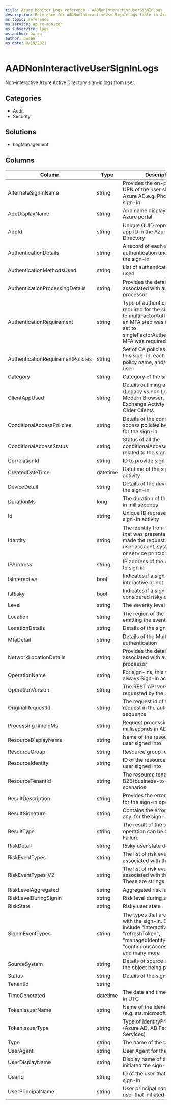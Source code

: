 ```yaml
---
title: Azure Monitor Logs reference - AADNonInteractiveUserSignInLogs
description: Reference for AADNonInteractiveUserSignInLogs table in Azure Monitor Logs.
ms.topic: reference
ms.service: azure-monitor
ms.subservice: logs
ms.author: bwren
author: bwren
ms.date: 8/19/2021
---
```


# AADNonInteractiveUserSignInLogs

 Non-interactive Azure Active Directory sign-in logs from user.

## Categories

- Audit
- Security
## Solutions

- LogManagement




## Columns

|Column|Type|Description|
|---|---|---|
|AlternateSignInName|string|Provides the on-premises UPN of the user sign-ing into Azure AD.e.g. Phone number sign-in|
|AppDisplayName|string|App name displayed in the Azure portal|
|AppId|string|Unique GUID representing the app ID in the Azure Active Directory|
|AuthenticationDetails|string|A record of each step of authentication undertaken in the sign-in|
|AuthenticationMethodsUsed|string|List of authentication methods used|
|AuthenticationProcessingDetails|string|Provides the details associated with authentication processor|
|AuthenticationRequirement|string|Type of authentication required for the sign-in.  If set to multiFactorAuthentication, an MFA step was required.  If set to singleFactorAuthentication, no MFA was required|
|AuthenticationRequirementPolicies|string|Set of CA policies that apply to this sign-in, each as CA: policy name, and/or MFA: Per-user|
|Category|string|Category of the sign-in event|
|ClientAppUsed|string|Details outlining app auth used (Legacy vs non Legacy) Eg: Modern Browser, Native App, Exchange Activty Sync and Older Clients|
|ConditionalAccessPolicies|string|Details of the conditional access policies being applied for the sign-in|
|ConditionalAccessStatus|string|Status of all the conditionalAccess policies related to the sign-in|
|CorrelationId|string|ID to provide sign-in trail|
|CreatedDateTime|datetime|Datetime of the sign-in activity|
|DeviceDetail|string|Details of the device used for the sign-in|
|DurationMs|long|The duration of the operation in milliseconds|
|Id|string|Unique ID representing the sign-in activity|
|Identity|string|The identity from the token that was presented when you made the request. It can be a user account, system account, or service principal|
|IPAddress|string|IP address of the client used to sign in|
|IsInteractive|bool|Indicates if a sign-in is interactive or not|
|IsRisky|bool|Indicates if a sign-in is considered risky or not|
|Level|string|The severity level of the event|
|Location|string|The region of the resource emitting the event|
|LocationDetails|string|Details of the sign-in location|
|MfaDetail|string|Details of the Multi-factor authentication|
|NetworkLocationDetails|string|Provides the details associated with authentication processor|
|OperationName|string|For sign-ins, this value is always Sign-in activity|
|OperationVersion|string|The REST API version that's requested by the client|
|OriginalRequestId|string|The request id of the first request in the authentication sequence|
|ProcessingTimeInMs|string|Request processing time in milliseconds in AD STS|
|ResourceDisplayName|string|Name of the resource that the user signed into|
|ResourceGroup|string|Resource group for the logs|
|ResourceIdentity|string|ID of the resource that the user signed into|
|ResourceTenantId|string|The resource tenantId for B2B(business-to-business) scenarios|
|ResultDescription|string|Provides the error description for the sign-in operation|
|ResultSignature|string|Contains the error code, if any, for the sign-in operation|
|ResultType|string|The result of the sign-in operation can be Success or Failure|
|RiskDetail|string|Risky user state details|
|RiskEventTypes|string|The list of risk event types associated with the sign-in|
|RiskEventTypes_V2|string|The list of risk event types associated with the sign-in. These are strings|
|RiskLevelAggregated|string|Aggregated risk level|
|RiskLevelDuringSignIn|string|Risk level during sign-in|
|RiskState|string|Risky user state|
|SignInEventTypes|string|The types that are associated with the sign-in.  Examples include "interactive", "refreshToken", "managedIdentity", "continuousAccessEvaluation" and many more|
|SourceSystem|string|Details of source system of the object being provisioned|
|Status|string|Details of the sign-in status|
|TenantId|string||
|TimeGenerated|datetime|The date and time of the event in UTC|
|TokenIssuerName|string|Name of the identity provider (e.g. sts.microsoft.com )|
|TokenIssuerType|string|Type of identityProvider (Azure AD, AD Federation Services)|
|Type|string|The name of the table|
|UserAgent|string|User Agent for the sign-in|
|UserDisplayName|string|Display name of the user that initiated the sign-in|
|UserId|string|ID of the user that initiated the sign-in|
|UserPrincipalName|string|User principal name of the user that initiated the sign-in|
